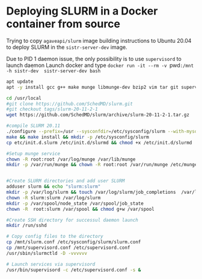 # Deploying  SLURM in a Docker container from source
Trying to copy `agaveapi/slurm` image building instructions to Ubuntu 20.04 to deploy SLURM in the `sistr-server-dev` image.

Due to PID 1 daemon issue, the only possibility is to use `supervisord` to launch daemon
Launch docker and type `docker run -it --rm -v `pwd`:/mnt -h sistr-dev  sistr-server-dev bash`


```bash 
apt update
apt -y install gcc g++ make munge libmunge-dev bzip2 vim tar git supervisor wget openssh-server

cd /usr/local
#git clone https://github.com/SchedMD/slurm.git
#git checkout tags/slurm-20-11-2-1
wget https://github.com/SchedMD/slurm/archive/slurm-20-11-2-1.tar.gz

#compile SLURM 20.11
./configure --prefix=/usr --sysconfdir=/etc/sysconfig/slurm --with-mysql_config=/usr/local/bin
make && make install && mkdir -p /etc/sysconfig/slurm
cp etc/init.d.slurm /etc/init.d/slurmd && chmod +x /etc/init.d/slurmd

#Setup munge service
chown -R root:root /var/log/munge /var/lib/munge
mkdir -p /var/run/munge && chown -R root:root /var/run/munge /etc/munge /run/munge /var/log/munge/


#Create SLURM directories and add user SLURM
adduser slurm && echo "slurm:slurm" 
mkdir -p /var/log/slurm && touch /var/log/slurm/job_completions  /var/log/slurm/accounting
chown -R slurm:slurm /var/log/slurm
mkdir -p /var/spool/node_state /var/spool/job_state
chown -R  root:slurm /var/spool && chmod g+w /var/spool

#Create SSH directory for successul daemon launch
mkdir /run/sshd

# Copy config files to the directory
cp /mnt/slurm.conf /etc/sysconfig/slurm/slurm.conf
cp /mnt/supervisord.conf /etc/supervisord.conf
/usr/sbin/slurmctld -D -vvvvvv

# Launch services via supervisord
/usr/bin/supervisord -c /etc/supervisord.conf -s &
```
